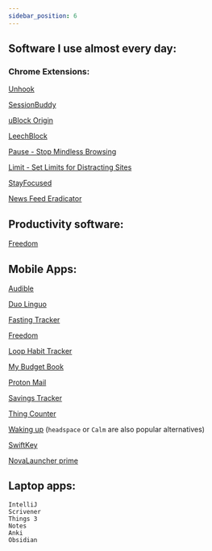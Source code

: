 ```yaml
---
sidebar_position: 6
---
```


## Software I use almost every day:

### Chrome Extensions:

[Unhook](https://chrome.google.com/webstore/detail/unhook-remove-youtube-rec/khncfooichmfjbepaaaebmommgaepoid?hl=en)

[SessionBuddy](https://chrome.google.com/webstore/detail/session-buddy/edacconmaakjimmfgnblocblbcdcpbko?hl=en)

[uBlock Origin](https://chrome.google.com/webstore/detail/ublock-origin/cjpalhdlnbpafiamejdnhcphjbkeiagm?hl=en)

[LeechBlock](https://chrome.google.com/webstore/detail/leechblock-ng/blaaajhemilngeeffpbfkdjjoefldkok)

[Pause - Stop Mindless Browsing](https://chrome.google.com/webstore/detail/pause-stop-mindless-brows/ljfdccdjpfjpfjbpdiihanpodilolofh)

[Limit - Set Limits for Distracting Sites](https://chrome.google.com/webstore/detail/limit-set-limits-for-dist/blcdfhbibkkjpfdddnmnmhfgjlicebba)

[StayFocused](https://chrome.google.com/webstore/detail/stayfocusd/laankejkbhbdhmipfmgcngdelahlfoji?hl=en-GB)

[News Feed Eradicator](https://chrome.google.com/webstore/detail/news-feed-eradicator/fjcldmjmjhkklehbacihaiopjklihlgg?hl=en)


## Productivity software:

[Freedom](https://freedom.to/dashboard)

## Mobile Apps:

[Audible](https://www.audible.com/)

[Duo Linguo](https://www.duolingo.com/)

[Fasting Tracker](https://play.google.com/store/apps/details?id=bodyfast.zero.fastingtracker.weightloss&hl=en_GB&gl=US)

[Freedom](https://freedom.to/dashboard)

[Loop Habit Tracker](https://play.google.com/store/apps/details?id=org.isoron.uhabits&hl=en_GB&gl=US)

[My Budget Book](https://play.google.com/store/apps/details?id=com.onetwoapps.mh&hl=en_GB&gl=US)

[Proton Mail](https://proton.me/mail)

[Savings Tracker](https://play.google.com/store/apps/details?id=com.longnguyen.savingstracker&hl=en_GB&gl=US)

[Thing Counter](https://play.google.com/store/apps/details?id=de.sleak.thingcounter&hl=en_GB&gl=US)

[Waking up](https://www.wakingup.com/)
(`headspace` or `Calm` are also popular alternatives)

[SwiftKey](https://play.google.com/store/apps/details?id=com.touchtype.swiftkey&hl=en_GB&gl=US)

[NovaLauncher prime](https://play.google.com/store/apps/details?id=com.teslacoilsw.launcher&hl=en_GB&gl=US)

## Laptop apps:

```
IntelliJ
Scrivener
Things 3
Notes
Anki
Obsidian
```